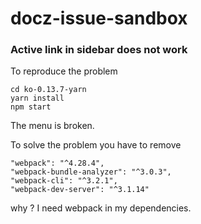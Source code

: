 # docz-issue-sandbox

### Active link in sidebar does not work

To reproduce the problem
```
cd ko-0.13.7-yarn
yarn install
npm start
```
The menu is broken.

To solve the problem you have to remove
```
"webpack": "^4.28.4",
"webpack-bundle-analyzer": "^3.0.3",
"webpack-cli": "^3.2.1",
"webpack-dev-server": "^3.1.14"
```
why ? I need webpack in my dependencies.
